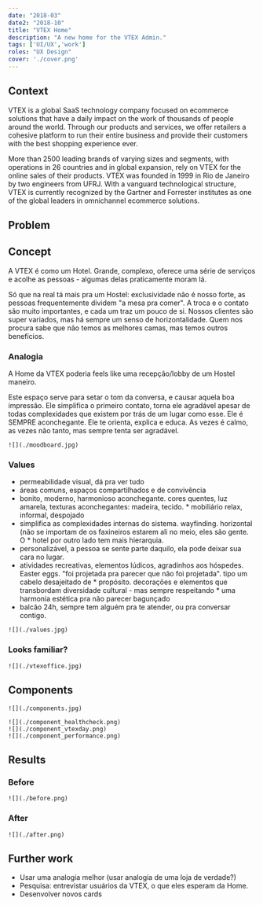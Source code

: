 ```yaml
---
date: "2018-03"
date2: "2018-10"
title: "VTEX Home"
description: "A new home for the VTEX Admin."
tags: ['UI/UX','work']
roles: "UX Design"
cover: './cover.png' 
---
```



## Context
VTEX is a global SaaS technology company focused on ecommerce solutions that have a daily impact on the work of thousands of people around the world. Through our products and services, we offer retailers a cohesive platform to run their entire business and provide their customers with the best shopping experience ever.

More than 2500 leading brands of varying sizes and segments, with operations in 26 countries and in global expansion, rely on VTEX for the online sales of their products. VTEX was founded in 1999 in Rio de Janeiro by two engineers from UFRJ. With a vanguard technological structure, VTEX is currently recognized by the Gartner and Forrester institutes as one of the global leaders in omnichannel ecommerce solutions.


## Problem



## Concept

A VTEX é como um Hotel. Grande, complexo, oferece uma série de serviços e acolhe as pessoas - algumas delas praticamente moram lá.

Só que na real tá mais pra um Hostel: exclusividade não é nosso forte, as pessoas frequentemente dividem "a mesa pra comer". A troca e o contato são muito importantes, e cada um traz um pouco de si. Nossos clientes são super variados, mas há sempre um senso de horizontalidade. Quem nos procura sabe que não temos as melhores camas, mas temos outros benefícios.


### Analogia
A Home da VTEX poderia feels like uma recepção/lobby de um Hostel maneiro.

Este espaço serve para setar o tom da conversa, e causar aquela boa impressão. Ele simplifica o primeiro contato, torna ele agradável apesar de todas complexidades que existem por trás de um lugar como esse. Ele é SEMPRE aconchegante. Ele te orienta, explica e educa. As vezes é calmo, as vezes não tanto, mas sempre tenta ser agradável.

```grid|1
![](./moodboard.jpg) 
```

### Values

* permeabilidade visual, dá pra ver tudo
* áreas comuns, espaços compartilhados e de convivência
* bonito, moderno, harmonioso
aconchegante. cores quentes, luz amarela, texturas aconchegantes: madeira, tecido. * mobiliário relax, informal, despojado
* simplifica as complexidades internas do sistema. wayfinding.
horizontal (não se importam de os faxineiros estarem ali no meio, eles são gente. O * hotel por outro lado tem mais hierarquia.
* personalizável, a pessoa se sente parte daquilo, ela pode deixar sua cara no lugar.
* atividades recreativas, elementos lúdicos, agradinhos aos hóspedes. Easter eggs.
"foi projetada pra parecer que não foi projetada". tipo um cabelo desajeitado de * propósito.
decorações e elementos que transbordam diversidade cultural - mas sempre respeitando * uma harmonia estética pra não parecer bagunçado
* balcão 24h, sempre tem alguém pra te atender, ou pra conversar contigo.

```grid|1
![](./values.jpg) 
``` 

### Looks familiar?

```grid|1
![](./vtexoffice.jpg)
```


## Components

```grid|1
![](./components.jpg)
```

```grid|3
![](./component_healthcheck.png) 
![](./component_vtexday.png)
![](./component_performance.png)
```


## Results

### Before

```grid|1
![](./before.png)
```

### After

```grid|1
![](./after.png)
```


## Further work

* Usar uma analogia melhor (usar analogia de uma loja de verdade?)
* Pesquisa: entrevistar usuários da VTEX, o que eles esperam da Home.
* Desenvolver novos cards
